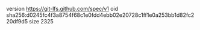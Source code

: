version https://git-lfs.github.com/spec/v1
oid sha256:d0245fc4f3a8754f68c1e0fdd4ebb02e20728c1ff1e0a253bb1d82fc220df9d5
size 2325
